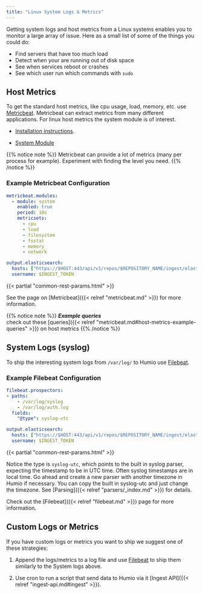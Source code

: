 ```yaml
---
title: "Linux System Logs & Metrics"
---
```


Getting system logs and host metrics from a Linux systems enables you
to monitor a large array of issue.  Here as a small list of some of
the things you could do:

* Find servers that have too much load
* Detect when your are running out of disk space
* See when services reboot or crashes
* See which user run which commands with `sudo`

## Host Metrics

To get the standard host metrics, like cpu usage, load, memory,
etc. use [Metricbeat](https://www.elastic.co/guide/en/beats/metricbeat/current/index.html).
Metricbeat can extract metrics from many different applications.  For linux host
metrics the system module is of interest.

* [Installation instructions](https://www.elastic.co/guide/en/beats/metricbeat/current/metricbeat-installation.html).

* [System Module](https://www.elastic.co/guide/en/beats/metricbeat/current/metricbeat-module-system.html)

{{% notice note %}}
Metricbeat can provide a lot of metrics (many per process for example).  Experiment with finding the level you need.
{{% /notice %}}

### Example Metricbeat Configuration

```yaml
metricbeat.modules:
  - module: system
    enabled: true
    period: 10s
    metricsets:
      - cpu
      - load
      - filesystem
      - fsstat
      - memory
      - network

output.elasticsearch:
  hosts: ["https://$HOST:443/api/v1/repos/$REPOSITORY_NAME/ingest/elasticsearch"]
  username: $INGEST_TOKEN
```

{{< partial "common-rest-params.html" >}}

See the page on [Metricbeat]({{< relref "metricbeat.md" >}}) for more information.

{{% notice note %}}
***Example queries***  
check out these [queries]({{< relref "metricbeat.md#host-metrics-example-queries" >}}) on host metrics
{{% /notice %}}

## System Logs (syslog)

To ship the interesting system logs from `/var/log/` to Humio use
[Filebeat](https://www.elastic.co/guide/en/beats/filebeat/current/index.html).

### Example Filebeat Configuration

```yaml
filebeat.prospectors:
- paths:
    - /var/log/syslog
    - /var/log/auth.log
  fields:
    "@type": syslog-utc

output.elasticsearch:
  hosts: ["https://$HOST:443/api/v1/repos/$REPOSITORY_NAME/ingest/elasticsearch"]
  username: $INGEST_TOKEN
```

{{< partial "common-rest-params.html" >}}

Notice the type is `syslog-utc`, which points to the built in syslog parser, expecting the timestamp to be in UTC time.
Often syslog timestamps are in local time. Go ahead and create a new parser with another timezone in Humio if necessary.
You can copy the built in syslog-utc and just change the timezone.
See [Parsing]({{< relref "parsers/_index.md" >}}) for details.


Check out the [Filebeat]({{< relref "filebeat.md" >}}) page for more
information.

## Custom Logs or Metrics

If you have custom logs or metrics you want to ship we suggest one of
these strategies:

1. Append the logs/metrics to a log file and use
   [Filebeat](https://www.elastic.co/guide/en/beats/filebeat/current/index.html)
   to ship them similarly to the System logs above.

1. Use cron to run a script that send data to Humio via it
   [Ingest API]({{< relref "ingest-api.md#ingest" >}}).
